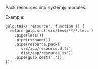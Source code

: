 Pack resources into systemjs modules.

Example:

    gulp.task('resource', function () {
      return gulp.src('src/less/**/*.less')
        .pipe(less())
        .pipe(cssnano())
        .pipe(resource.pack(
          'src/app/resource.d.ts',
          'dist/app/resource.js'))
        .pipe(gulp.dest('.'));
    });
